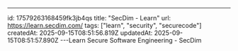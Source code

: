 ---
id: 17579263168459fk3jb4qs
title: "SecDim - Learn"
url: https://learn.secdim.com/
tags: ["learn", "security", "securecode"]
createdAt: 2025-09-15T08:51:56.819Z
updatedAt: 2025-09-15T08:51:57.890Z
---Learn Secure Software Engineering - SecDim
